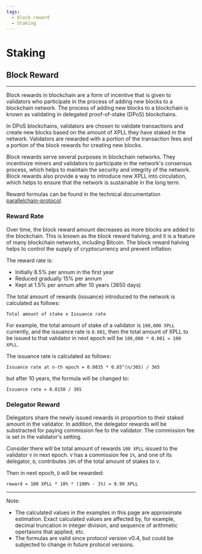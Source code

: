 ```yaml
---
tags:
  - block reward
  - Staking
---
```



# Staking


## Block Reward
---

Block rewards in blockchain are a form of incentive that is given to validators who participate in the process of adding new blocks to a blockchain network. The process of adding new blocks to a blockchain is known as validating in delegated proof-of-stake (DPoS) blockchains.


In DPoS blockchains, validators are chosen to validate transactions and create new blocks based on the amount of XPLL they have staked in the network. Validators are rewarded with a portion of the transaction fees and a portion of the block rewards for creating new blocks.


Block rewards serve several purposes in blockchain networks. They incentivize miners and validators to participate in the network's consensus process, which helps to maintain the security and integrity of the network. Block rewards also provide a way to introduce new XPLL into circulation, which helps to ensure that the network is sustainable in the long term.


Reward formulas can be found in the technical documentation [parallelchain-protocol](https://github.com/parallelchain-io/parallelchain-protocol/blob/master/Runtime.md).

### Reward Rate

Over time, the block reward amount decreases as more blocks are added to the blockchain. This is known as the block reward halving, and it is a feature of many blockchain networks, including Bitcoin. The block reward halving helps to control the supply of cryptocurrency and prevent inflation.

The reward rate is:

- Initially 8.5% per annum in the first year
- Reduced gradually 15% per annum
- Kept at 1.5% per annum after 10 years (3650 days)

The total amount of rewards (issuance) introduced to the network is calculated as follows:

```
Total amount of stake x Issuance rate
```

For example, the total amount of stake of a validator is `100,000 XPLL` currently, and the issuance rate is `0.001`, then the total amount of XPLL to be issued to that validator in next epoch will be `100,000 * 0.001 = 100 XPLL`.


The issuance rate is calculated as follows:

```
Issuance rate at n-th epoch = 0.0835 * 0.85^(n/365) / 365
```

but after 10 years, the formula will be changed to:

```
Issuance rate = 0.0150 / 365 
```

### Delegator Reward

Delegators share the newly issued rewards in proportion to their staked amount in the validator. In addition, the delegator rewards will be substracted for paying commission fee to the validator. The commission fee is set in the validator's setting.

Consider there will be total amount of rewards `100 XPLL` issued to the validator `V` in next epoch. `V` has a commission fee `1%`, and one of its delegator, `D`, contributes `10%` of the total amount of stakes to `V`.

Then in next epoch, `D` will be rewarded:

```
reward = 100 XPLL * 10% * (100% - 1%) = 9.99 XPLL
```

--- 

Note:

- The calculated values in the examples in this page are approximate estimation. Exact calculated values are affected by, for example, decimal truncation in integer division, and sequence of arithmetic opertaions that applied, etc.
- The formulas are valid since protocol version v0.4, but could be subjected to change in future protocol versions.